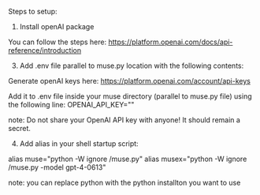 Steps to setup:

1. Install openAI package

You can follow the steps here: https://platform.openai.com/docs/api-reference/introduction

3. Add .env file parallel to muse.py location with the following contents:

Generate openAI keys here: https://platform.openai.com/account/api-keys

Add it to .env file inside your muse directory (parallel to muse.py file) using the following line:
OPENAI_API_KEY="<your openAI key>"

note: Do not share your OpenAI API key with anyone! It should remain a secret.
 
4. Add alias in your shell startup script:

alias muse="python -W ignore <location-to-muse-dir>/muse.py"
alias musex="python -W ignore <location-to-muse-dir>/muse.py -model gpt-4-0613" 

note: you can replace python with the python installton you want to use

